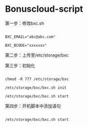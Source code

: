 # Bonuscloud-script

第一步：修改bxc.sh

```

BXC_EMAIL="abc@abc.com"

BXC_BCODE="xxxxxxx"
```
第二步：上传至/etc/storage/bxc

第三步：初始化

```

chmod -R 777 /etc/storage/bxc

/etc/storage/bxc/bxc.sh init

/etc/storage/bxc/bxc.sh start

```
第四步：开机脚本中添加语句

```

/etc/storage/bxc/bxc.sh start

```
